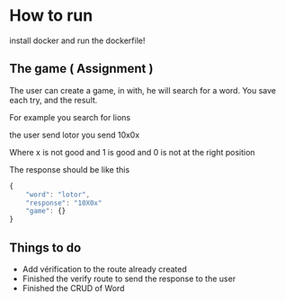 # How to run
install docker and run the dockerfile! 

## The game ( Assignment )
The user can create a game, in with, he will search for a word.
You save each try, and the result.

For example
you search for lions

the user send lotor
you send 10x0x

Where x is not good
and 1 is good
and 0 is not at the right position

The response should be like this

```javascript
{
    "word": "lotor",
    "response": "10X0x"
    "game": {}
}
```

## Things to do

- Add vérification to the route already created
- Finished the verify route to send the response to the user
- Finished the CRUD of Word
